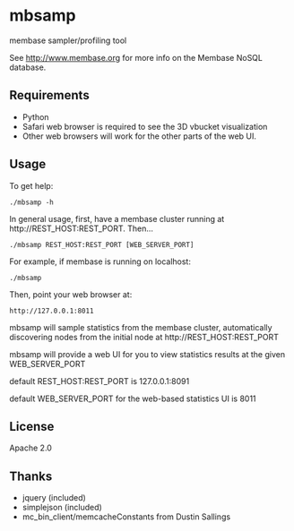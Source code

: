 mbsamp
=========

membase sampler/profiling tool

See http://www.membase.org for more info on the Membase NoSQL
database.

Requirements
------------

 * Python
 * Safari web browser is required to see the 3D vbucket visualization
 * Other web browsers will work for the other parts of the web UI.

Usage
-----

To get help:

    ./mbsamp -h

In general usage, first, have a membase cluster running at
http://REST_HOST:REST_PORT.  Then...

    ./mbsamp REST_HOST:REST_PORT [WEB_SERVER_PORT]

For example, if membase is running on localhost:

    ./mbsamp

Then, point your web browser at:

    http://127.0.0.1:8011

mbsamp will sample statistics from the membase cluster,
automatically discovering nodes from the initial node
at http://REST_HOST:REST_PORT

mbsamp will provide a web UI for you to view statistics
results at the given WEB_SERVER_PORT

default REST_HOST:REST_PORT is 127.0.0.1:8091

default WEB_SERVER_PORT for the web-based statistics UI is 8011

License
-------

Apache 2.0

Thanks
------

 * jquery (included)
 * simplejson (included)
 * mc_bin_client/memcacheConstants from Dustin Sallings

